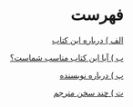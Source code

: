 <div dir="rtl">

# فهرست

[الف ) درباره این کتاب](https://github.com/sinadarvi/kotlin-for-android-developers-fa/blob/master/src/about-this-book/README.md)

[ب ) آیا این کتاب مناسب شماست؟](https://github.com/sinadarvi/kotlin-for-android-developers-fa/blob/master/src/is-this-book-for-you/README.md)

[پ ) درباره نویسنده](https://github.com/sinadarvi/kotlin-for-android-developers-fa/blob/master/src/about-author/README.md)

[ت ) چند سخن مترجم](https://github.com/sinadarvi/kotlin-for-android-developers-fa/blob/master/src/translator-talk/README.md)


